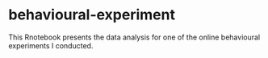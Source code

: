 # behavioural-experiment
This Rnotebook presents the data analysis for one of the online behavioural experiments I conducted. 
